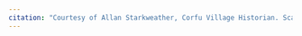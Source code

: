 ```yaml
---
citation: "Courtesy of Allan Starkweather, Corfu Village Historian. Scanned from photocopy of document with Allan's annotations."
---
```

